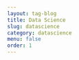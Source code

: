 ```yaml
---
layout: tag-blog
title: Data Science
slug: datascience
category: datascience
menu: false
order: 1
---
```

